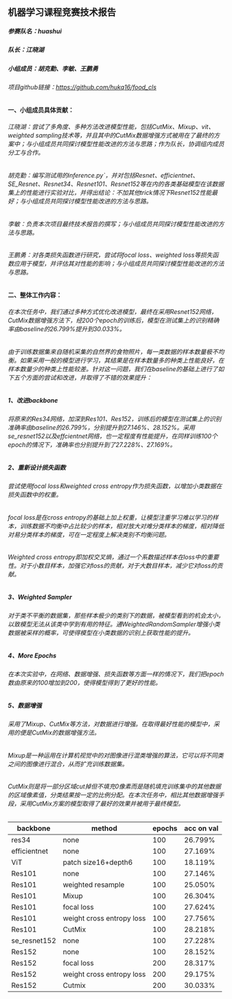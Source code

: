 ## 机器学习课程竞赛技术报告

##### 参赛队名：huashui
##### 队长：江晓湖
##### 小组成员：胡克勤、李敏、王鹏勇
###### 项目github链接：https://github.com/hukq16/food_cls
#### 一、小组成员具体贡献：

###### 江晓湖：尝试了多角度、多种方法改进模型性能，包括CutMix、Mixup、vit、weighted sampling技术等，并且其中的CutMix数据增强方式被用在了最终的方案中；与小组成员共同探讨模型性能改进的方法与思路；作为队长，协调组内成员分工与合作。

###### 胡克勤：编写测试用的inference.py`，并对包括Resnet、efficientnet、SE_Resnet、Resnet34、Resnet101、Resnet152等在内的各类基础模型在该数据集上的性能进行实验对比，并得出结论：不加其他trick情况下Resnet152性能最好；与小组成员共同探讨模型性能改进的方法与思路。

###### 李敏：负责本次项目最终技术报告的撰写；与小组成员共同探讨模型性能改进的方法与思路。

###### 王鹏勇：对各类损失函数进行研究，尝试将focal loss、weighted loss等损失函数应用于模型，并评估其对性能的影响；与小组成员共同探讨模型性能改进的方法与思路。

#### 二、整体工作内容：

###### 在本次任务中，我们通过多种方式优化改进模型，最终在采用Resnet152网络，CutMix数据增强方法下，经200个epoch的训练后，模型在测试集上的识别精确率由baseline的26.799%提升到30.033%。

###### 由于训练数据集来自随机采集的自然界的食物照片，每一类数据的样本数量极不均衡。如果采用一般的模型进行学习，其结果是在样本数量多的种类上性能良好，在样本数量少的种类上性能较差。针对这一问题，我们在baseline的基础上进行了如下五个方面的尝试和改进，并取得了不错的效果提升：

##### 1、改进backbone

###### 将原来的Res34网络，加深到Res101、Res152，训练后的模型在测试集上的识别准确率由baseline的26.799%，分别提升到27.146%、28.152%。采用se_resnet152以及effcientnet网络，也一定程度有性能提升，在同样训练100个epoch的情况下，准确率也分别提升到了27.228%、27.169%。

##### 2、重新设计损失函数

###### 尝试使用focal loss和weighted cross entropy作为损失函数，以增加小类数据在损失函数中的权重。

###### focal loss是在cross entropy的基础上加上权重，让模型注重学习难以学习的样本，训练数据不均衡中占比较少的样本，相对放大对难分类样本的梯度，相对降低对易分类样本的梯度，可在一定程度上解决类别不均衡问题。

###### Weighted cross entropy即加权交叉熵，通过一个系数描述样本在loss中的重要性。对于小数目样本，加强它对loss的贡献，对于大数目样本，减少它对loss的贡献。

##### 3、Weighted Sampler

###### 对于类不平衡的数据集，那些样本极少的类别下的数据，被模型看到的机会太小，以致模型无法从该类中学到有用的特征。通WeightedRandomSampler增强小类数据被采样的概率，可使得模型在小类数据的识别上获取性能的提升。

##### 4、More Epochs

###### 在本次实验中，在网络、数据增强、损失函数等方面一样的情况下，我们把epoch数由原来的100增加到200，使得模型得到了更好的性能。

##### 5、数据增强

###### 采用了Mixup、CutMix等方法，对数据进行增强。在取得最好性能的模型中，采用的便是CutMix的数据增强方法。

###### Mixup是一种运用在计算机视觉中的对图像进行混类增强的算法，它可以将不同类之间的图像进行混合，从而扩充训练数据集。

###### CutMix则是将一部分区域cut掉但不填充0像素而是随机填充训练集中的其他数据的区域像素值，分类结果按一定的比例分配。在本次任务中，相比其他数据增强手段，采用CutMix方案的模型取得了最好的效果并被用于最终模型。

| backbone     |  method                   |   epochs   | acc on val |
| -------------| --------------------------|------------|------------|
| res34        | none                      | 100        | 26.799%    |
| efficientnet | none                      | 100        | 27.169%    |
| ViT          | patch size16+depth6       | 100        | 18.119%    |
| Res101       | none                      | 100        | 27.146%    |
| Res101       | weighted resample         | 100        | 25.050%    |
| Res101       | Mixup                     | 100        | 26.304%    |
| Res101       | focal loss                | 100        | 27.624%    |
| Res101       | weight cross entropy loss | 100        | 27.756%    |
| Res101       | CutMix                    | 100        | 28.218%    |
| se_resnet152 | none                      | 100        | 27.228%    |
| Res152       | none                      | 100        | 28.152%    |
| Res152       | focal loss                | 200        | 28.317%    |
| Res152       | weight cross entropy loss | 200        | 29.175%    |
| Res152       | Cutmix                    | 200        | 30.033%    |





